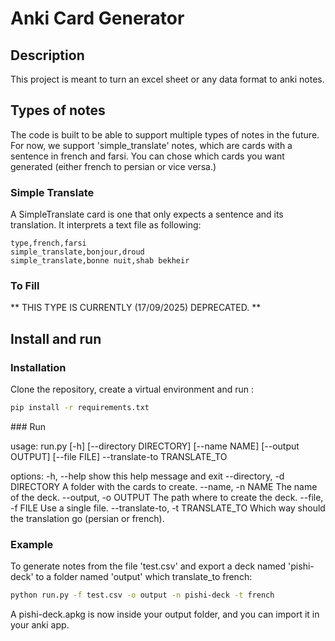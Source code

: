 # Anki Card Generator

## Description

This project is meant to turn an excel sheet or any data format to anki notes.

## Types of notes

The code is built to be able to support multiple types of notes in the future.
For now, we support 'simple_translate' notes, which are cards with a sentence in french
and farsi. You can chose which cards you want generated (either french to persian or vice versa.)

### Simple Translate

A SimpleTranslate card is one that only expects a sentence and its translation.
It interprets a text file as following:

``` file.csv
type,french,farsi
simple_translate,bonjour,droud
simple_translate,bonne nuit,shab bekheir
```

### To Fill

** THIS TYPE IS CURRENTLY (17/09/2025) DEPRECATED. **

## Install and run

### Installation

Clone the repository, create a virtual environment and run :

```bash
pip install -r requirements.txt
```

### Run

usage: run.py [-h] [--directory DIRECTORY] [--name NAME] [--output OUTPUT] [--file FILE] --translate-to TRANSLATE_TO

options:
  -h, --help            show this help message and exit
  --directory, -d DIRECTORY
                        A folder with the cards to create.
  --name, -n NAME       The name of the deck.
  --output, -o OUTPUT   The path where to create the deck.
  --file, -f FILE       Use a single file.
  --translate-to, -t TRANSLATE_TO
                        Which way should the translation go (persian or french).

### Example

To generate notes from the file 'test.csv' and export a deck named 'pishi-deck' to a folder named 'output' which translate_to french:

```bash
python run.py -f test.csv -o output -n pishi-deck -t french
```

A pishi-deck.apkg is now inside your output folder, and you can import it in your anki app.
